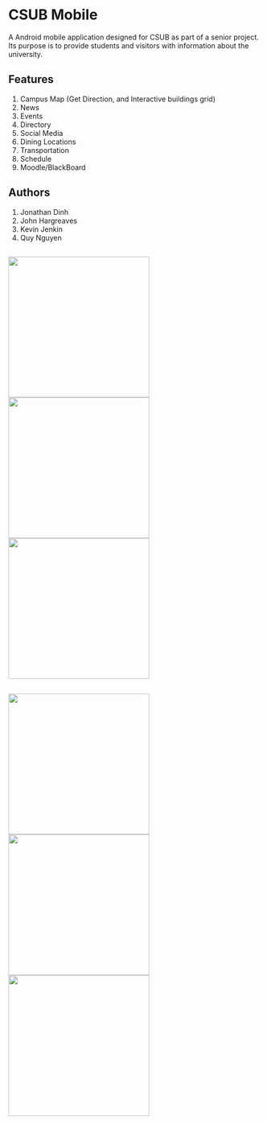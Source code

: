 # CSUB Mobile
A Android mobile application designed for CSUB as part of a senior project. Its purpose is to provide students and visitors with information about the university.

## Features
1. Campus Map (Get Direction, and Interactive buildings grid)
2. News
3. Events
4. Directory
5. Social Media
6. Dining Locations
7. Transportation
8. Schedule
9. Moodle/BlackBoard

## Authors
1. Jonathan Dinh
2. John Hargreaves
3. Kevin Jenkin
4. Quy Nguyen

<img src="http://i.imgur.com/19J0rv4.png" width="280">    <img src="http://i.imgur.com/lGHldpA.png" width="280"> <img src="http://i.imgur.com/hhUZmKF.jpg" width="280"> 
----------------------------------------------------------------------------------------------------------------
<img src="http://i.imgur.com/0UDDa39.png" width="280"> <img src="http://i.imgur.com/3d17z7l.png" width="280">    <img src="http://i.imgur.com/t8BKpFe.png" width="280">
----------------------------------------------------------------------------------------------------------------

